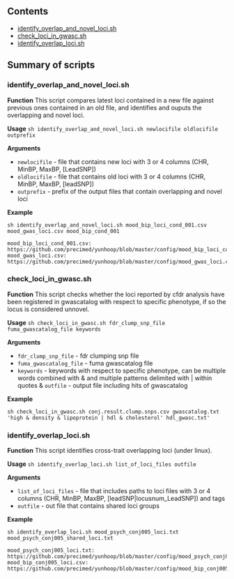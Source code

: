 ## Contents

* [identify_overlap_and_novel_loci.sh](#identify_overlap_and_novel_locish)
* [check_loci_in_gwasc.sh](#check_loci_in_gwascsh)
* [identify_overlap_loci.sh](#identify_overlap_locish)

## Summary of scripts

### identify_overlap_and_novel_loci.sh

**Function**
This script compares latest loci contained in a new file against previous
ones contained in an old file, and identifies and ouputs the overlapping
and novel loci.

**Usage** ``sh identify_overlap_and_novel_loci.sh newlocifile oldlocifile outprefix``

**Arguments**
* `newlocifile` - file that contains new loci with 3 or 4 columns (CHR, MinBP, MaxBP, [LeadSNP])
* `oldlocifile` - file that contains old loci with 3 or 4 columns (CHR, MinBP, MaxBP, [leadSNP])
* `outprefix` - prefix of the output files that contain overlapping and novel loci

**Example**
```
sh identify_overlap_and_novel_loci.sh mood_bip_loci_cond_001.csv mood_gwas_loci.csv mood_bip_cond_001

mood_bip_loci_cond_001.csv: https://github.com/precimed/yunhoop/blob/master/config/mood_bip_loci_cond_001.csv
mood_gwas_loci.csv: https://github.com/precimed/yunhoop/blob/master/config/mood_gwas_loci.csv
```

### check_loci_in_gwasc.sh

**Function**
This script checks whether the loci reported by cfdr analysis have been
registered in gwascatalog with respect to specific phenotype, if so the
locus is considered unnovel.

**Usage** ``sh check_loci_in_gwasc.sh fdr_clump_snp_file fuma_gwascatalog_file keywords``

**Arguments**
* `fdr_clump_snp_file` - fdr clumping snp file
* `fuma_gwascatalog_file` - fuma gwascatalog file
* `keywords` - keywords with respect to specific phenotype, can be multiple words combined with & and multiple patterns delimited with | within quotes
& `outfile` - output file including hits of gwascatalog

**Example**
```
sh check_loci_in_gwasc.sh conj.result.clump.snps.csv gwascatalog.txt 'high & density & lipoprotein | hdl & cholesterol' hdl_gwasc.txt'
```

### identify_overlap_loci.sh

**Function**
This script identifies cross-trait overlapping loci (under linux).

**Usage** ``sh identify_overlap_loci.sh list_of_loci_files outfile``

**Arguments**
* `list_of_loci_files` - file that includes paths to loci files with 3 or 4 columns (CHR, MinBP, MaxBP, [leadSNP|locusnum_LeadSNP]) and tags
* `outfile` - out file that contains shared loci groups

**Example**
```
sh identify_overlap_loci.sh mood_psych_conj005_loci.txt mood_psych_conj005_shared_loci.txt

mood_psych_conj005_loci.txt: https://github.com/precimed/yunhoop/blob/master/config/mood_psych_conj005_loci.txt
mood_bip_conj005_loci.csv: https://github.com/precimed/yunhoop/blob/master/config/mood_bip_conj005_loci.csv
```
